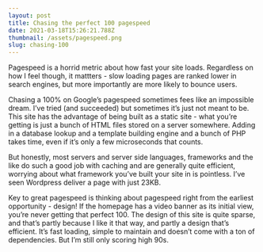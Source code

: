 ```yaml
---
layout: post
title: Chasing the perfect 100 pagespeed
date: 2021-03-18T15:26:21.788Z
thumbnail: /assets/pagespeed.png
slug: chasing-100
---
```

Pagespeed is a horrid metric about how fast your site loads. Regardless on how I feel though, it mattters - slow loading pages are ranked lower in search engines, but more importantly are more likely to bounce users. 

Chasing a 100% on Google’s pagespeed sometimes fees like an impossible dream. I’ve tried (and succeeded) but sometimes it’s just not meant to be. This site has the advantage of being built as a static site - what you’re getting is just a bunch of HTML files stored on a server somewhere. Adding in a database lookup and a template building engine and a bunch of PHP takes time, even if it’s only a few microseconds that counts. 

But honestly, most servers and server side languages, frameworks and the like do such a good job with caching and are generally quite efficient, worrying about what framework you’ve built your site in is pointless. I’ve seen Wordpress deliver a page with just 23KB. 

Key to great pagespeed is thinking about pagespeed right from the earliest opportunity - design! If the homepage has a video banner as its initial view, you’re never getting that perfect 100. The design of this site is quite sparse, and that’s partly because I like it that way, and partly a design that’s efficient. It’s fast loading, simple to maintain and doesn’t come with a ton of dependencies. But I’m still only scoring high 90s.